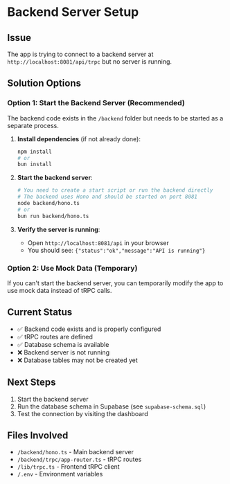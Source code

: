 # Backend Server Setup

## Issue
The app is trying to connect to a backend server at `http://localhost:8081/api/trpc` but no server is running.

## Solution Options

### Option 1: Start the Backend Server (Recommended)
The backend code exists in the `/backend` folder but needs to be started as a separate process.

1. **Install dependencies** (if not already done):
   ```bash
   npm install
   # or
   bun install
   ```

2. **Start the backend server**:
   ```bash
   # You need to create a start script or run the backend directly
   # The backend uses Hono and should be started on port 8081
   node backend/hono.ts
   # or
   bun run backend/hono.ts
   ```

3. **Verify the server is running**:
   - Open `http://localhost:8081/api` in your browser
   - You should see: `{"status":"ok","message":"API is running"}`

### Option 2: Use Mock Data (Temporary)
If you can't start the backend server, you can temporarily modify the app to use mock data instead of tRPC calls.

## Current Status
- ✅ Backend code exists and is properly configured
- ✅ tRPC routes are defined
- ✅ Database schema is available
- ❌ Backend server is not running
- ❌ Database tables may not be created yet

## Next Steps
1. Start the backend server
2. Run the database schema in Supabase (see `supabase-schema.sql`)
3. Test the connection by visiting the dashboard

## Files Involved
- `/backend/hono.ts` - Main backend server
- `/backend/trpc/app-router.ts` - tRPC routes
- `/lib/trpc.ts` - Frontend tRPC client
- `/.env` - Environment variables